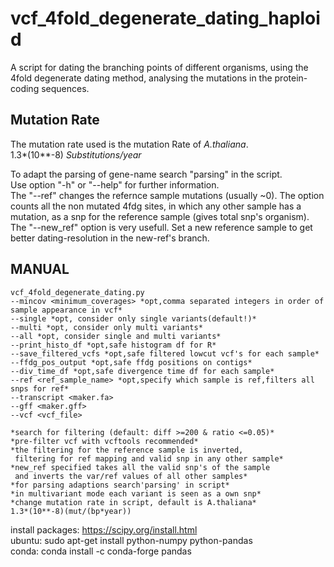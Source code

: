 # vcf_4fold_degenerate_dating_haploid
A script for dating the branching points of different organisms, using the 4fold degenerate dating method, analysing the mutations in the protein-coding sequences.  

## Mutation Rate
The mutation rate used is the mutation Rate of *A.thaliana*.  
1.3*(10**-8) *Substitutions/year*
  
To adapt the parsing of gene-name search "parsing" in the script.  
Use option "-h" or "--help" for further information.  
The "--ref" changes the refernce sample mutations (usually ~0). The option counts all the non mutated 4fdg sites, in which any other sample has a mutation, as a snp for the reference sample (gives total snp's organism).  
The "--new_ref" option is very usefull. Set a new reference sample to get better dating-resolution in the new-ref's branch.  

## MANUAL

    vcf_4fold_degenerate_dating.py            
	--mincov <minimum_coverages> *opt,comma separated integers in order of sample appearance in vcf*            
	--single *opt, consider only single variants(default!)*            
	--multi *opt, consider only multi variants*            
	--all *opt, consider single and multi variants*            
	--print_histo_df *opt,safe histogram df for R*            
	--save_filtered_vcfs *opt,safe filtered lowcut vcf's for each sample*            
	--ffdg_pos_output *opt,safe ffdg positions on contigs*            
	--div_time_df *opt,safe divergence time df for each sample*            
	--ref <ref_sample_name> *opt,specify which sample is ref,filters all snps for ref*            
	--transcript <maker.fa>            
	--gff <maker.gff>            
	--vcf <vcf_file>            
	            
	*search for filtering (default: diff >=200 & ratio <=0.05)*            
	*pre-filter vcf with vcftools recommended*            
	*the filtering for the reference sample is inverted,            
	 filtering for ref mapping and valid snp in any other sample*            
	*new_ref specified takes all the valid snp's of the sample            
	 and inverts the var/ref values of all other samples*            
	*for parsing adaptions search'parsing' in script*            
	*in multivariant mode each variant is seen as a own snp*            
	*change mutation rate in script, default is A.thaliana*            
	1.3*(10**-8)(mut/(bp*year))            

	            
install packages: https://scipy.org/install.html            
ubuntu: sudo apt-get install python-numpy python-pandas  
conda:	conda install -c conda-forge pandas
